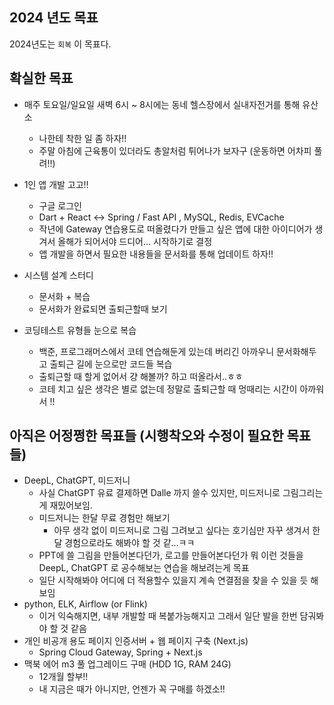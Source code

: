 ## 2024 년도 목표

2024년도는 `회복` 이 목표다. 

## 확실한 목표

- 매주 토요일/일요일 새벽 6시 \~ 8시에는 동네 헬스장에서 실내자전거를 통해 유산소
  - 나한테 착한 일 좀 하자!!
  - 주말 아침에 근육통이 있더라도 총알처럼 튀어나가 보자구 (운동하면 어차피 풀려!!)
- 1인 앱 개발 고고!! 
  - 구글 로그인
  - Dart + React ↔ Spring / Fast API , MySQL, Redis, EVCache
  - 작년에 Gateway 연습용도로 떠올렸다가 만들고 싶은 앱에 대한 아이디어가 생겨서 올해가 되어서야 드디어... 시작하기로 결정
  - 앱 개발을 하면서 필요한 내용들을 문서화를 통해 업데이트 하자!!
- 시스템 설계 스터디
  - 문서화 + 복습
  - 문서화가 완료되면 출퇴근할때 보기

- 코딩테스트 유형들 눈으로 복습
  - 백준, 프로그래머스에서 코테 연습해둔게 있는데 버리긴 아까우니 문서화해두고 출퇴근 길에 눈으로만 코드들 복습
  - 출퇴근할 때 할게 없어서 걍 해볼까? 하고 떠올라서..ㅎㅎ
  - 코테 치고 싶은 생각은 별로 없는데 정말로 출퇴근할 때 멍때리는 시간이 아까워서 !!



## 아직은 어정쩡한 목표들 (시행착오와 수정이 필요한 목표들)

- DeepL, ChatGPT, 미드저니
  - 사실 ChatGPT 유료 결제하면 Dalle 까지 쓸수 있지만, 미드저니로 그림그리는게 재밌어보임.
  - 미드저니는 한달 무료 경험만 해보기
    - 아무 생각 없이 미드저니로 그림 그려보고 싶다는 호기심만 자꾸 생겨서 한달 경험으로라도 해봐야 할 것 같...ㅋㅋ
  - PPT에 쓸 그림을 만들어본다던가, 로고를 만들어본다던가 뭐 이런 것들을 DeepL, ChatGPT 로 공수해보는 연습을 해보려는게 목표
  - 일단 시작해봐야 어디에 더 적용할수 있을지 계속 연결점을 찾을 수 있을 듯 해보임
- python, ELK, Airflow (or Flink)
  - 이거 익숙해지면, 내부 개발할 때 복붙가능해지고 그래서 일단 발을 한번 담궈봐야 할 것 같음
- 개인 비공개 용도 페이지 인증서버 + 웹 페이지 구축 (Next.js)
  - Spring Cloud Gateway, Spring + Next.js
- 맥북 에어 m3 풀 업그레이드 구매 (HDD 1G, RAM 24G)
  - 12개월 할부!!
  - 내 지금은 때가 아니지만, 언젠가 꼭 구매를 하겠소!!